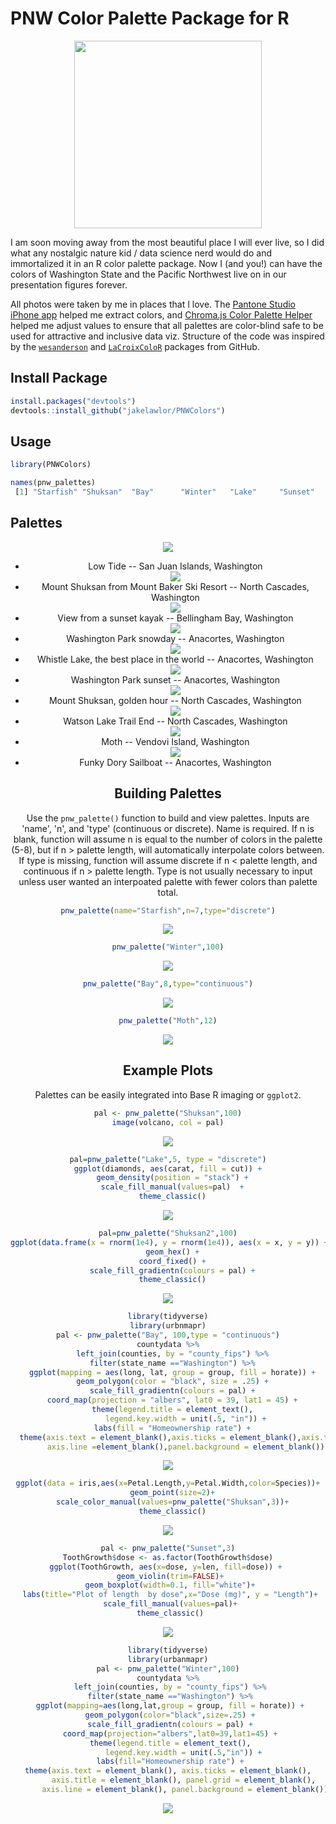 # PNW Color Palette Package for R

<center><img src="https://github.com/jakelawlor/PNWColors/blob/master/ReadMeFigures/sunset.jpg" width="300" ></center>

I am soon moving away from the most beautiful place I will ever live, 
so I did what any nostalgic nature kid / data science nerd would do 
and immortalized it in an R color palette package. Now I (and you!) can have the colors of Washington State and the 
Pacific Northwest live on in our presentation figures forever. 

All photos were taken by me in places that I love. The [Pantone Studio iPhone app](https://apps.apple.com/us/app/pantone-studio/id329515634) 
helped me extract  colors, and 
[Chroma.js Color Palette Helper](https://gka.github.io/palettes/#/9|s|00429d,96ffea,ffffe0|ffffe0,ff005e,93003a|1|1)
helped me adjust values to ensure that all palettes are color-blind safe to be used for attractive and inclusive data viz. Structure of the code was inspired by the [`wesanderson`](https://github.com/karthik/wesanderson) and [`LaCroixColoR`](https://github.com/johannesbjork/LaCroixColoR) packages from GitHub. 


## Install Package
```r
install.packages("devtools") 
devtools::install_github("jakelawlor/PNWColors") 
```

## Usage


```r
library(PNWColors)

names(pnw_palettes)
 [1] "Starfish" "Shuksan"  "Bay"      "Winter"   "Lake"     "Sunset"   "Shuksan2" "Cascades" "Sailboat" "Moth"    
 ```

## Palettes

<center><img src="https://github.com/jakelawlor/PNWColors/blob/master/ReadMeFigures/WAcolors.Starfish.jpg">
<ul>
  <li>Low Tide -- San Juan Islands, Washington </li>
  
    
    
<center><img src="https://github.com/jakelawlor/PNWColors/blob/master/ReadMeFigures/WAcolors.Shuksan.jpg"></center>

<li>Mount Shuksan from Mount Baker Ski Resort -- North Cascades, Washington</li>




<center><img src="https://github.com/jakelawlor/PNWColors/blob/master/ReadMeFigures/WAcolors.Bay.jpg"></center>


<li>View from a sunset kayak -- Bellingham Bay, Washington</li>



<center><img src="https://github.com/jakelawlor/PNWColors/blob/master/ReadMeFigures/WAcolors.Winter.jpg"></center>

<li>Washington Park snowday -- Anacortes, Washington</li>



<center><img src="https://github.com/jakelawlor/PNWColors/blob/master/ReadMeFigures/WAcolors.Lake.jpg"></center>

<li>Whistle Lake, the best place in the world -- Anacortes, Washington</li>



<center><img src="https://github.com/jakelawlor/PNWColors/blob/master/ReadMeFigures/WAcolors.Sunset.jpg"></center>

<li>Washington Park sunset -- Anacortes, Washington </li>



<center><img src="https://github.com/jakelawlor/PNWColors/blob/master/ReadMeFigures/WAcolors.Shuksan2.jpg"></center>

<li>Mount Shuksan, golden hour -- North Cascades, Washington</li>


<center><img src="https://github.com/jakelawlor/PNWColors/blob/master/ReadMeFigures/WAcolors.Cascades.jpg"></center>

<li>Watson Lake Trail End -- North Cascades, Washington</li>

<center><img src="https://github.com/jakelawlor/PNWColors/blob/master/ReadMeFigures/WAcolors.Moth.jpg"></center>

<li>Moth -- Vendovi Island, Washington</li>

<center><img src="https://github.com/jakelawlor/PNWColors/blob/master/ReadMeFigures/WAcolors.Sailboat.jpg"></center>

<li>Funky Dory Sailboat -- Anacortes, Washington</li>
</ul>


## Building Palettes 

Use the `pnw_palette()` function to build and view palettes. Inputs are 'name', 'n', and 'type' (continuous or discrete). Name is required. If n is blank, function will assume n is equal to the number of colors in the palette (5-8), but if n > palette length, will automatically interpolate colors between. If type is missing, function will assume discrete if n < palette length, and continuous if n > palette length. Type is not usually necessary to input unless user wanted an interpoated palette with fewer colors than palette total. 

```r
pnw_palette(name="Starfish",n=7,type="discrete")
```

<center><img src="https://github.com/jakelawlor/PNWColors/blob/master/ReadMeFigures/Starfish.7.png"></center>


```r
pnw_palette("Winter",100)
```

<center><img src="https://github.com/jakelawlor/PNWColors/blob/master/ReadMeFigures/Winter.100.png"></center>

```r
pnw_palette("Bay",8,type="continuous")
```
<center><img src="https://github.com/jakelawlor/PNWColors/blob/master/ReadMeFigures/Bay.8.png"></center>


```r
pnw_palette("Moth",12)
```
<center><img src="https://github.com/jakelawlor/PNWColors/blob/master/ReadMeFigures/Moth.12.png"></center>


## Example Plots

Palettes can be easily integrated into Base R imaging or `ggplot2`. 

```r
pal <- pnw_palette("Shuksan",100)
image(volcano, col = pal)
```
<center><img src="https://github.com/jakelawlor/PNWColors/blob/master/ReadMeFigures/Volcano.Shuksan.png"></center>


```r
pal=pnw_palette("Lake",5, type = "discrete")
ggplot(diamonds, aes(carat, fill = cut)) +
  geom_density(position = "stack") +
  scale_fill_manual(values=pal)  +
  theme_classic()
```  
<center><img src="https://github.com/jakelawlor/PNWColors/blob/master/ReadMeFigures/Diamonds.Lake.png"></center>


```r
pal=pnw_palette("Shuksan2",100)
ggplot(data.frame(x = rnorm(1e4), y = rnorm(1e4)), aes(x = x, y = y)) +
  geom_hex() +
  coord_fixed() +
  scale_fill_gradientn(colours = pal) +
  theme_classic()
```
<center><img src="https://github.com/jakelawlor/PNWColors/blob/master/ReadMeFigures/Hex.Shuksan2.png"></center>

```r
library(tidyverse)
library(urbnmapr)
pal <- pnw_palette("Bay", 100,type = "continuous")
countydata %>%
  left_join(counties, by = "county_fips") %>%
  filter(state_name =="Washington") %>%
  ggplot(mapping = aes(long, lat, group = group, fill = horate)) +
  geom_polygon(color = "black", size = .25) +
  scale_fill_gradientn(colours = pal) +
  coord_map(projection = "albers", lat0 = 39, lat1 = 45) +
  theme(legend.title = element_text(),
        legend.key.width = unit(.5, "in")) +
  labs(fill = "Homeownership rate") +
  theme(axis.text = element_blank(),axis.ticks = element_blank(),axis.title = element_blank(),    panel.grid = element_blank(),
        axis.line =element_blank(),panel.background = element_blank())
```
<center><img src="https://github.com/jakelawlor/PNWColors/blob/master/ReadMeFigures/Washington.Bay.png"></center>


```r
ggplot(data = iris,aes(x=Petal.Length,y=Petal.Width,color=Species))+
  geom_point(size=2)+
  scale_color_manual(values=pnw_palette("Shuksan",3))+
  theme_classic()
```
<center><img src="https://github.com/jakelawlor/PNWColors/blob/master/ReadMeFigures/iris.shuksan.3.png"></center>


 ```r
pal <- pnw_palette("Sunset",3)
ToothGrowth$dose <- as.factor(ToothGrowth$dose)
ggplot(ToothGrowth, aes(x=dose, y=len, fill=dose)) + 
  geom_violin(trim=FALSE)+
  geom_boxplot(width=0.1, fill="white")+
  labs(title="Plot of length  by dose",x="Dose (mg)", y = "Length")+
  scale_fill_manual(values=pal)+
  theme_classic()
```
<center><img src="https://github.com/jakelawlor/PNWColors/blob/master/ReadMeFigures/Sunset.violins.png"></center>


 ```r
library(tidyverse)
library(urbanmapr)
pal <- pnw_palette("Winter",100)
countydata %>%
  left_join(counties, by = "county_fips") %>%
  filter(state_name =="Washington") %>%
  ggplot(mapping=aes(long,lat,group = group, fill = horate)) +
  geom_polygon(color="black",size=.25) +
  scale_fill_gradientn(colours = pal) +
  coord_map(projection="albers",lat0=39,lat1=45) +
  theme(legend.title = element_text(),
        legend.key.width = unit(.5,"in")) +
  labs(fill="Homeownership rate") +
  theme(axis.text = element_blank(), axis.ticks = element_blank(), 
        axis.title = element_blank(), panel.grid = element_blank(),
        axis.line = element_blank(), panel.background = element_blank())

```
<center><img src="https://github.com/jakelawlor/PNWColors/blob/master/ReadMeFigures/WA.homes.winter.png"></center>


